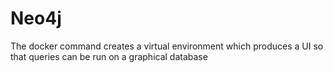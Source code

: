 # Neo4j

The docker command creates a virtual environment which produces a UI so that queries can be run on a graphical database
